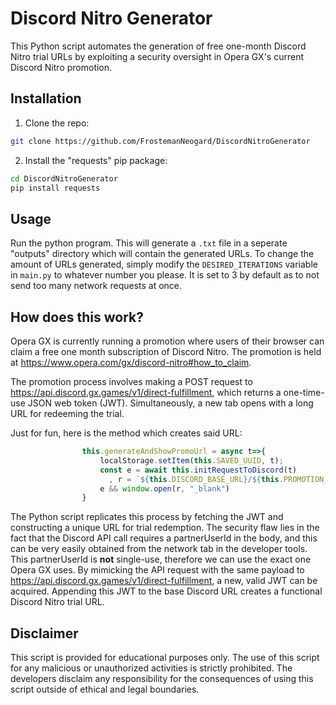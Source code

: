 # Discord Nitro Generator

This Python script automates the generation of free one-month Discord Nitro trial URLs by exploiting a security oversight in Opera GX's current Discord Nitro promotion. 

## Installation

1. Clone the repo:
```bash
git clone https://github.com/FrostemanNeogard/DiscordNitroGenerator
```
2. Install the "requests" pip package:
```bash
cd DiscordNitroGenerator
pip install requests
```

## Usage

Run the python program. This will generate a `.txt` file in a seperate "outputs" directory which will contain the generated URLs.
To change the amount of URLs generated, simply modify the `DESIRED_ITERATIONS` variable in `main.py` to whatever number you please. It is set to 3 by default as to not send too many network requests at once.

## How does this work?

Opera GX is currently running a promotion where users of their browser can claim a free one month subscription of Discord Nitro.
The promotion is held at https://www.opera.com/gx/discord-nitro#how_to_claim.

The promotion process involves making a POST request to https://api.discord.gx.games/v1/direct-fulfillment, which returns a one-time-use JSON web token (JWT). Simultaneously, a new tab opens with a long URL for redeeming the trial.

Just for fun, here is the method which creates said URL:
```javascript
                this.generateAndShowPromoUrl = async t=>{
                    localStorage.setItem(this.SAVED_UUID, t);
                    const e = await this.initRequestToDiscord(t)
                      , r = `${this.DISCORD_BASE_URL}/${this.PROMOTION_ID}/${e.token}`;
                    e && window.open(r, "_blank")
                }
```

The Python script replicates this process by fetching the JWT and constructing a unique URL for trial redemption.
The security flaw lies in the fact that the Discord API call requires a partnerUserId in the body, and this can be very easily obtained from the network tab in the developer tools. This partnerUserId is **not** single-use, therefore we can use the exact one Opera GX uses.
By mimicking the API request with the same payload to https://api.discord.gx.games/v1/direct-fulfillment, a new, valid JWT can be acquired. Appending this JWT to the base Discord URL creates a functional Discord Nitro trial URL.

## Disclaimer

This script is provided for educational purposes only. The use of this script for any malicious or unauthorized activities is strictly prohibited.
The developers disclaim any responsibility for the consequences of using this script outside of ethical and legal boundaries.
